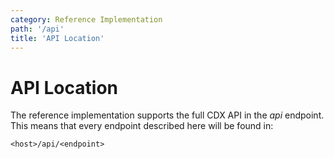 ```yaml
---
category: Reference Implementation
path: '/api'
title: 'API Location'
---
```


# API Location

The reference implementation supports the full CDX API in the _api_ endpoint. This means that every endpoint described here will be found in:

`<host>/api/<endpoint>`
